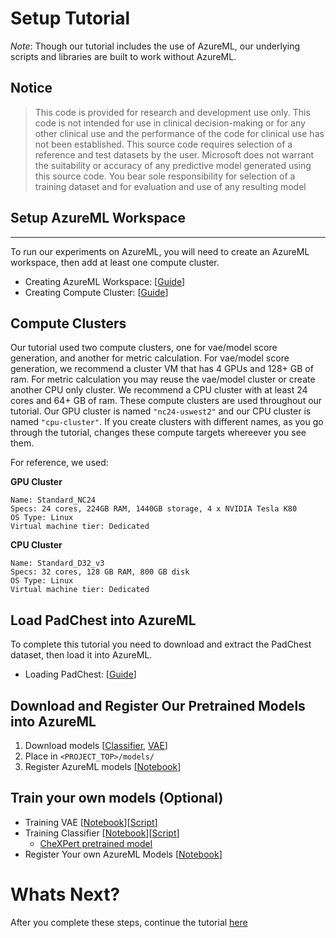 # Setup Tutorial

_Note_: Though our tutorial includes the use of AzureML, our underlying scripts and libraries are built to work without AzureML.

## Notice
> This code is provided for research and development use only. This code is not intended for use in clinical decision-making or for any other clinical use and the performance of the code for clinical use has not been established. This source code requires selection of a reference and test datasets by the user. Microsoft does not warrant the suitability or accuracy of any predictive model generated using this source code. You bear sole responsibility for selection of a training dataset and for evaluation and use of any resulting model

## Setup AzureML Workspace
---
To run our experiments on AzureML, you will need to create an AzureML workspace, then add at least one compute cluster.
- Creating AzureML Workspace: [[Guide](https://docs.microsoft.com/en-us/azure/machine-learning/quickstart-create-resources#create-the-workspace)]
- Creating Compute Cluster: [[Guide](https://docs.microsoft.com/en-us/azure/machine-learning/how-to-create-attach-compute-cluster)]

## Compute Clusters
Our tutorial used two compute clusters, one for vae/model score generation, and another for metric calculation.
For vae/model score generation, we recommend a cluster VM that has 4 GPUs and 128+ GB of ram.
For metric calculation you may reuse the vae/model cluster or create another CPU only cluster. We recommend a CPU cluster with at least 24 cores and 64+ GB of ram.
These compute clusters are used throughout our tutorial.  Our GPU cluster is named `"nc24-uswest2"` and our CPU cluster is named `"cpu-cluster"`.  If you create clusters with different names, as you go through the tutorial, changes these compute targets whereever you see them.

For reference, we used:

**GPU Cluster**
```
Name: Standard_NC24
Specs: 24 cores, 224GB RAM, 1440GB storage, 4 x NVIDIA Tesla K80
OS Type: Linux
Virtual machine tier: Dedicated
```

**CPU Cluster**

```
Name: Standard_D32_v3
Specs: 32 cores, 128 GB RAM, 800 GB disk
OS Type: Linux
Virtual machine tier: Dedicated
```

## Load PadChest into AzureML
To complete this tutorial you need to download and extract the PadChest dataset, then load it into AzureML.  
 - Loading PadChest: [[Guide](https://github.com/microsoft/Medical-Imaging-AI-RSNA-2021-Demo/tree/main/1.Load%20Data)]

## Download and Register Our Pretrained Models into AzureML

1. Download models [[Classifier](TBD), [VAE](TBD)]
2. Place in `<PROJECT_TOP>/models/`
3. Register AzureML models [[Notebook](./register_azureml_models.ipynb)]

## Train your own models (Optional)

 - Training VAE [[Notebook](./train_vae.ipynb)][[Script](../../src/scripts/vae/train.py)]
 - Training Classifier [[Notebook](./train_model.ipynb)][[Script](../../src/scripts/finetune/train.py)]
    - [CheXPert pretrained model](tbd)
 - Register Your own AzureML Models [[Notebook](./register_azureml_models.ipynb)]



# Whats Next?

After you complete these steps, continue the tutorial [here](../calculate_drift/README.md)

